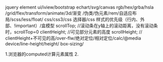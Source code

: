jquery
element ui/iview/bootstrap
echart/svg/canvas
rgb/hex/grba/hsla
/grid/flex/transform/animate/3d/渐变
/伪类/伪元素/rem/自适应布局/scss/less/float/
css/css3/css 选择器/css 样式的优先级（行内、外部、!important）/盒模型
scrollTop; //滚动条在y轴上的滚动距离，没有滚动条时，scrollTop=0
clientHeight; //可见部分元素的高度
scrollHeight; // clientHeight+不可见的高/over-flw/绝对定位/相对定位/calc/@media device/line-height/height/
box-sizing/

1.浏览器的computed计算元素属性
2.



